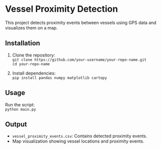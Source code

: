 # Vessel Proximity Detection

This project detects proximity events between vessels using GPS data and visualizes them on a map.

## Installation

1. Clone the repository:  
   `git clone https://github.com/your-username/your-repo-name.git`  
   `cd your-repo-name`

2. Install dependencies:  
   `pip install pandas numpy matplotlib cartopy`

## Usage

Run the script:  
   `python main.py`

## Output

- `vessel_proximity_events.csv`: Contains detected proximity events.
- Map visualization showing vessel locations and proximity events.
